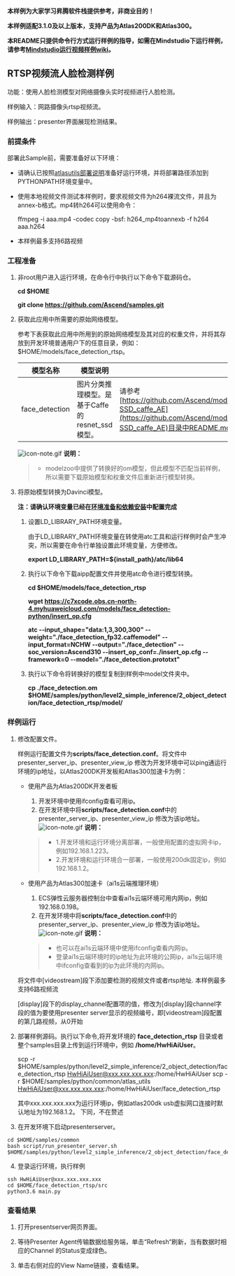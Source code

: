 **本样例为大家学习昇腾软件栈提供参考，非商业目的！**

**本样例适配3.1.0及以上版本，支持产品为Atlas200DK和Atlas300。**

**本README只提供命令行方式运行样例的指导，如需在Mindstudio下运行样例，请参考[Mindstudio运行视频样例wiki](https://github.com/Ascend/samples/wikis/Mindstudio%E8%BF%90%E8%A1%8C%E8%A7%86%E9%A2%91%E6%A0%B7%E4%BE%8B?sort_id=3170138)。**

## RTSP视频流人脸检测样例

功能：使用人脸检测模型对网络摄像头实时视频进行人脸检测。

样例输入：网路摄像头rtsp视频流。

样例输出：presenter界面展现检测结果。


### 前提条件

部署此Sample前，需要准备好以下环境：

- 请确认已按照[atlasutils部署说明](../../../common/atlas_utils)准备好运行环境，并将部署路径添加到PYTHONPATH环境变量中。

- 使用本地视频文件测试本样例时，要求视频文件为h264裸流文件，并且为annex-b格式。mp4转h264可以使用命令：

  ffmpeg -i aaa.mp4 -codec copy -bsf: h264_mp4toannexb -f h264 aaa.h264

- 本样例最多支持6路视频
### 工程准备

1. 非root用户进入运行环境，在命令行中执行以下命令下载源码仓。

   **cd $HOME**

   **git clone https://github.com/Ascend/samples.git**

2. 获取此应用中所需要的原始网络模型。

    参考下表获取此应用中所用到的原始网络模型及其对应的权重文件，并将其存放到开发环境普通用户下的任意目录，例如：$HOME/models/face_detection_rtsp。

    |  **模型名称**  |  **模型说明**  |  **模型下载路径**  |
    |---|---|---|
    |  face_detection| 图片分类推理模型。是基于Caffe的resnet_ssd模型。 |  请参考[https://github.com/Ascend/modelzoo/tree/master/contrib/TensorFlow/Research/cv/facedetection/ATC_resnet10-SSD_caffe_AE](https://github.com/Ascend/modelzoo/tree/master/contrib/TensorFlow/Research/cv/facedetection/ATC_resnet10-SSD_caffe_AE)目录中README.md下载原始模型章节下载模型和权重文件。 |

    ![](https://images.gitee.com/uploads/images/2020/1106/160652_6146f6a4_5395865.gif "icon-note.gif") **说明：**  

    > - modelzoo中提供了转换好的om模型，但此模型不匹配当前样例，所以需要下载原始模型和权重文件后重新进行模型转换。

3. 将原始模型转换为Davinci模型。
   
    **注：请确认环境变量已经在[环境准备和依赖安装](../../../environment)中配置完成**

    1. 设置LD_LIBRARY_PATH环境变量。

        由于LD_LIBRARY_PATH环境变量在转使用atc工具和运行样例时会产生冲突，所以需要在命令行单独设置此环境变量，方便修改。

        **export LD_LIBRARY_PATH=\${install_path}/atc/lib64**  

    2. 执行以下命令下载aipp配置文件并使用atc命令进行模型转换。

        **cd $HOME/models/face_detection_rtsp**  

        **wget https://c7xcode.obs.cn-north-4.myhuaweicloud.com/models/face_detection-python/insert_op.cfg**

        **atc --input_shape="data:1,3,300,300" --weight="./face_detection_fp32.caffemodel" --input_format=NCHW --output="./face_detection" --soc_version=Ascend310 --insert_op_conf=./insert_op.cfg --framework=0 --model="./face_detection.prototxt"**

    3. 执行以下命令将转换好的模型复制到样例中model文件夹中。

        **cp ./face_detection.om $HOME/samples/python/level2_simple_inference/2_object_detection/face_detection_rtsp/model/**      

### 样例运行

1. 修改配置文件。

   样例运行配置文件为**scripts/face_detection.conf**。将文件中 presenter_server_ip、presenter_view_ip 修改为开发环境中可以ping通运行环境的ip地址，以Atlas200DK开发板和Atlas300加速卡为例：

    - 使用产品为Atlas200DK开发者板  

      1. 开发环境中使用ifconfig查看可用ip。   
      2. 在开发环境中将**scripts/face_detection.conf**中的 presenter_server_ip、presenter_view_ip 修改为该ip地址。   
         ![](https://images.gitee.com/uploads/images/2020/1106/160652_6146f6a4_5395865.gif "icon-note.gif") **说明：**  

      > - 1.开发环境和运行环境分离部署，一般使用配置的虚拟网卡ip，例如192.168.1.223。
      > - 2.开发环境和运行环境合一部署，一般使用200dk固定ip，例如192.168.1.2。

    - 使用产品为Atlas300加速卡（ai1s云端推理环境）

      1. ECS弹性云服务器控制台中查看ai1s云端环境可用内网ip，例如192.168.0.198。   
      2. 在开发环境中将**scripts/face_detection.conf**中的 presenter_server_ip、presenter_view_ip 修改为该ip地址。   
         ![](https://images.gitee.com/uploads/images/2020/1106/160652_6146f6a4_5395865.gif "icon-note.gif") **说明：**  

      > - 也可以在ai1s云端环境中使用ifconfig查看内网ip。
      > - 登录ai1s云端环境时的ip地址为此环境的公网ip，ai1s云端环境中ifconfig查看到的ip为此环境的内网ip。

   将文件中[videostream]段下添加要检测的视频文件或者rtsp地址. 本样例最多支持6路视频流

   [display]段下的display_channel配置项的值，修改为[display]段channel字段的值为要使用presenter server显示的视频编号，即[videostream]段配置的第几路视频，从0开始

2. 部署样例源码。执行以下命令,将开发环境的 **face_detection_rtsp** 目录或者整个samples目录上传到运行环境中，例如 **/home/HwHiAiUser**。   


    scp -r $HOME/samples/python/level2_simple_inference/2_object_detection/face_detection_rtsp HwHiAiUser@xxx.xxx.xxx.xxx:/home/HwHiAiUser
    scp -r $HOME/samples/python/common/atlas_utils HwHiAiUser@xxx.xxx.xxx.xxx:/home/HwHiAiUser/face_detection_rtsp

   其中xxx.xxx.xxx.xxx为运行环境ip，例如atlas200dk usb虚拟网口连接时默认地址为192.168.1.2。 下同，不在赘述

3. 在开发环境下启动presenterserver。

```
cd $HOME/samples/common  
bash script/run_presenter_server.sh $HOME/samples/python/level2_simple_inference/2_object_detection/face_detection_rtsp/scripts/face_detection.conf
```

4. 登录运行环境，执行样例

```
ssh HwHiAiUser@xxx.xxx.xxx.xxx
cd $HOME/face_detection_rtsp/src
python3.6 main.py
```



### 查看结果

1. 打开presentserver网页界面。

2. 等待Presenter Agent传输数据给服务端，单击“Refresh“刷新，当有数据时相应的Channel 的Status变成绿色。

3. 单击右侧对应的View Name链接，查看结果。
